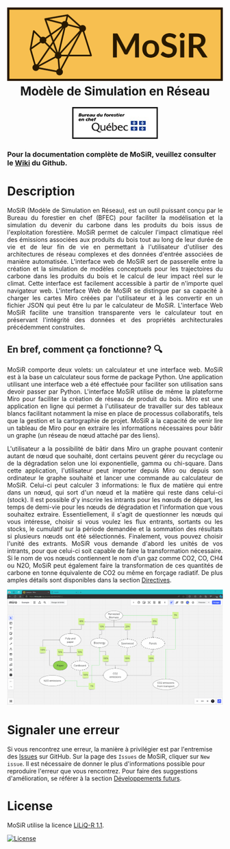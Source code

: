 <!-- HEADER -->
<h1 align="center">
  <br>
  <a href="https://github.com/Bureau-du-Forestier-en-chef/MoSiR"><img src="./MoSiR/static/image/MoSiR-logo-github.png" alt="Modèle de Simulation en Réseau" width="800"></a>
  <br>
  Modèle de Simulation en Réseau
  <br>
</h1>

<h4 align="center"> 
  <a href="https://forestierenchef.gouv.qc.ca"><img src="./MoSiR/static/image/BFEC.jpg" width="200"></a>
  <br>
<h4>

### Pour la documentation complète de MoSiR, veuillez consulter le [Wiki](https://github.com/Bureau-du-Forestier-en-chef/MoSiR/wiki) du Github.

<!-- TEXTE -->
# Description
<p align="justify"> 
  MoSiR (Modèle de Simulation en Réseau), est un outil puissant conçu par le Bureau du forestier en chef (BFEC) pour faciliter la modélisation et la simulation du devenir du carbone dans les produits du bois issus de l'exploitation forestière. MoSiR permet de calculer l'impact climatique réel des émissions associées aux produits du bois tout au long de leur durée de vie et de leur fin de vie en permettant à l'utilisateur d'utiliser des architectures de réseau complexes et des données d'entrée associées de manière automatisée. L'interface web de MoSiR sert de passerelle entre la création et la simulation de modèles conceptuels pour les trajectoires du carbone dans les produits du bois et le calcul de leur impact réel sur le climat. Cette interface est facilement accessible à partir de n'importe quel navigateur web. L'interface Web de MoSiR se distingue par sa capacité à charger les cartes Miro créées par l'utilisateur et à les convertir en un fichier JSON qui peut être lu par le calculateur de MoSiR. L'interface Web MoSiR facilite une transition transparente vers le calculateur tout en préservant l'intégrité des données et des propriétés architecturales précédemment construites.
</p>

## En bref, comment ça fonctionne? :mag:
<p align = "justify">
MoSiR comporte deux volets: un calculateur et une interface web. MoSiR est à la base un calculateur sous forme de package Python. Une application utilisant une interface web a été effectuée pour faciliter son utilisation sans devoir passer par Python. L'interface MoSiR utilise de même la plateforme Miro pour faciliter la création de réseau de produit du bois. Miro est une application en ligne qui permet à l'utilisateur de travailler sur des tableaux blancs facilitant notamment la mise en place de processus collaboratifs, tels que la gestion et la cartographie de projet. MoSiR a la capacité de venir lire un tableau de Miro pour en extraire les informations nécessaires pour bâtir un graphe (un réseau de nœud attaché par des liens).  
</p>
<p align = "justify">
L'utilisateur a la possibilité de bâtir dans Miro un graphe pouvant contenir autant de nœud que souhaité, dont certains peuvent gérer du recyclage ou de la dégradation selon une loi exponentielle, gamma ou chi-square. Dans cette application, l'utilisateur peut importer depuis Miro ou depuis son ordinateur le graphe souhaité et lancer une commande au calculateur de MoSiR. Celui-ci peut calculer 3 informations: le flux de matière qui entre dans un nœud, qui sort d'un nœud et la matière qui reste dans celui-ci (stock).  Il est possible d'y inscrire les intrants pour les nœuds de départ, les temps de demi-vie pour les nœuds de dégradation et l'information que vous souhaitez extraire. Essentiellement, il s'agit de questionner les nœuds qui vous intéresse, choisir si vous voulez les flux entrants, sortants ou les stocks, le cumulatif sur la période demandée et la sommation des résultats si plusieurs nœuds ont été sélectionnés. Finalement, vous pouvez choisir l'unité des extrants. MoSiR vous demande d'abord les unités de vos intrants, pour que celui-ci soit capable de faire la transformation nécessaire. Si le nom de vos nœuds contiennent le nom d'un gaz comme CO2, CO, CH4 ou N2O, MoSiR peut également faire la transformation de ces quantités de carbone en tonne équivalente de CO2 ou même en forçage radiatif. De plus amples détails sont disponibles dans la section <a href="#Directives">Directives</a>.
</p>

 ![mosir_example](https://github.com/Landry-G/MoSiR_images/blob/main/mosir_example.gif)
 
# Signaler une erreur

Si vous rencontrez une erreur, la manière à privilégier est par l'entremise des [Issues] sur GitHub. Sur la page des `Issues` de MoSiR, cliquer sur `New issue`. Il est nécessaire de donner le plus d'informations possible pour reproduire l'erreur que vous rencontrez. Pour faire des suggestions d'amélioration, se référer à la section <a href="#développements-futurs">Développements futurs</a>.

[Issues]: https://github.com/Bureau-du-Forestier-en-chef/MoSiR/issues

# License

MoSiR utilise la licence [LiLiQ-R 1.1](https://github.com/Bureau-du-Forestier-en-chef/FMT/blob/master/LICENSES/FR/LiLiQ-R11.pdf).

[![License](http://img.shields.io/:license-liliqR11-blue.svg?style=flat-square)](https://forge.gouv.qc.ca/licence/liliq-v1-1/#r%C3%A9ciprocit%C3%A9-liliq-r)


